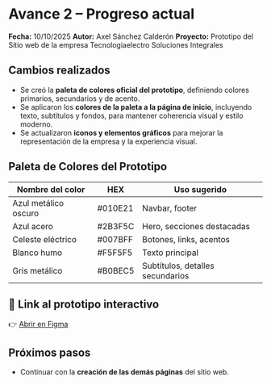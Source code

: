 # Avance 2 – Progreso actual

**Fecha:** 10/10/2025
**Autor:** Axel Sánchez Calderón 
**Proyecto:** Prototipo del Sitio web de la empresa Tecnologiaelectro Soluciones Integrales

## Cambios realizados
- Se creó la **paleta de colores oficial del prototipo**, definiendo colores primarios, secundarios y de acento.  
- Se aplicaron los **colores de la paleta a la página de inicio**, incluyendo texto, subtítulos y fondos, para mantener coherencia visual y estilo moderno.  
- Se actualizaron **iconos y elementos gráficos** para mejorar la representación de la empresa y la experiencia visual.  

## Paleta de Colores del Prototipo

| Nombre del color       | HEX       | Uso sugerido                     |
|-----------------------|-----------|---------------------------------|
| Azul metálico oscuro   | #010E21   | Navbar, footer                  |
| Azul acero             | #2B3F5C   | Hero, secciones destacadas      |
| Celeste eléctrico      | #007BFF   | Botones, links, acentos         |
| Blanco humo            | #F5F5F5   | Texto principal                 |
| Gris metálico          | #B0BEC5   | Subtítulos, detalles secundarios|

## 🎨 Link al prototipo interactivo
👉 [Abrir en Figma](https://www.figma.com/design/O8OjWDThpciVuCIICeE91T/Sin-t%C3%ADtulo?node-id=0-1&t=H2XpFU0pnGkumloz-1)

## Próximos pasos
- Continuar con la **creación de las demás páginas** del sitio web.  
